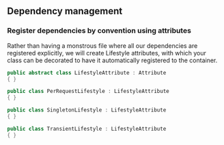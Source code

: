 ## Dependency management

### Register dependencies by convention using attributes

Rather than having a monstrous file where all our dependencies are registered explicitly, we will create Lifestyle attributes, with which your class can be decorated to have it automatically registered to the container.

```c#
public abstract class LifestyleAttribute : Attribute
{ }

public class PerRequestLifestyle : LifestyleAttribute
{ }

public class SingletonLifestyle : LifestyleAttribute
{ }

public class TransientLifestyle : LifestyleAttribute
{ }
```
